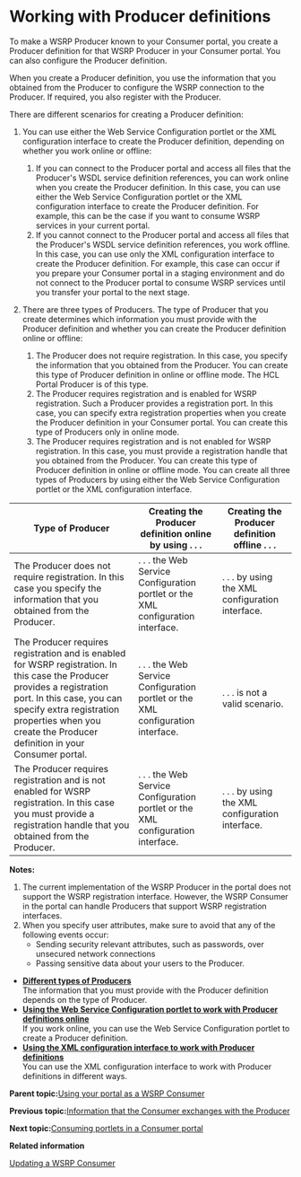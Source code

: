 # Working with Producer definitions 

To make a WSRP Producer known to your Consumer portal, you create a Producer definition for that WSRP Producer in your Consumer portal. You can also configure the Producer definition.

When you create a Producer definition, you use the information that you obtained from the Producer to configure the WSRP connection to the Producer. If required, you also register with the Producer.

There are different scenarios for creating a Producer definition:

1.  You can use either the Web Service Configuration portlet or the XML configuration interface to create the Producer definition, depending on whether you work online or offline:
    1.  If you can connect to the Producer portal and access all files that the Producer's WSDL service definition references, you can work online when you create the Producer definition. In this case, you can use either the Web Service Configuration portlet or the XML configuration interface to create the Producer definition. For example, this can be the case if you want to consume WSRP services in your current portal.
    2.  If you cannot connect to the Producer portal and access all files that the Producer's WSDL service definition references, you work offline. In this case, you can use only the XML configuration interface to create the Producer definition. For example, this case can occur if you prepare your Consumer portal in a staging environment and do not connect to the Producer portal to consume WSRP services until you transfer your portal to the next stage.
2.  There are three types of Producers. The type of Producer that you create determines which information you must provide with the Producer definition and whether you can create the Producer definition online or offline:

    1.  The Producer does not require registration. In this case, you specify the information that you obtained from the Producer. You can create this type of Producer definition in online or offline mode. The HCL Portal Producer is of this type.
    2.  The Producer requires registration and is enabled for WSRP registration. Such a Producer provides a registration port. In this case, you can specify extra registration properties when you create the Producer definition in your Consumer portal. You can create this type of Producers only in online mode.
    3.  The Producer requires registration and is not enabled for WSRP registration. In this case, you must provide a registration handle that you obtained from the Producer. You can create this type of Producer definition in online or offline mode.
    You can create all three types of Producers by using either the Web Service Configuration portlet or the XML configuration interface.


|Type of Producer|Creating the Producer definition online by using . . .|Creating the Producer definition offline . . .|
|----------------|------------------------------------------------------|----------------------------------------------|
|The Producer does not require registration. In this case you specify the information that you obtained from the Producer.|. . . the Web Service Configuration portlet or the XML configuration interface.|. . . by using the XML configuration interface.|
|The Producer requires registration and is enabled for WSRP registration. In this case the Producer provides a registration port. In this case, you can specify extra registration properties when you create the Producer definition in your Consumer portal.|. . . the Web Service Configuration portlet or the XML configuration interface.|. . . is not a valid scenario.|
|The Producer requires registration and is not enabled for WSRP registration. In this case you must provide a registration handle that you obtained from the Producer.|. . . the Web Service Configuration portlet or the XML configuration interface.|. . . by using the XML configuration interface.|

**Notes:**

1.  The current implementation of the WSRP Producer in the portal does not support the WSRP registration interface. However, the WSRP Consumer in the portal can handle Producers that support WSRP registration interfaces.
2.  When you specify user attributes, make sure to avoid that any of the following events occur:
    -   Sending security relevant attributes, such as passwords, over unsecured network connections
    -   Passing sensitive data about your users to the Producer.

-   **[Different types of Producers ](../admin-system/wsrpc_cons_diff_prod.md)**  
The information that you must provide with the Producer definition depends on the type of Producer.
-   **[Using the Web Service Configuration portlet to work with Producer definitions online](../admin-system/wsrpt_cons_crtprd_plt.md)**  
If you work online, you can use the Web Service Configuration portlet to create a Producer definition.
-   **[Using the XML configuration interface to work with Producer definitions](../admin-system/wsrpt_cons_wrkprd_xml.md)**  
You can use the XML configuration interface to work with Producer definitions in different ways.

**Parent topic:**[Using your portal as a WSRP Consumer ](../admin-system/wsrpt_cons_use.md)

**Previous topic:**[Information that the Consumer exchanges with the Producer](../admin-system/wsrpc_cons_get_info.md)

**Next topic:**[Consuming portlets in a Consumer portal ](../admin-system/wsrpt_cons_prtlt.md)

**Related information**  


[Updating a WSRP Consumer ](../migrate/mig_post_wsrp_consumer.md)

